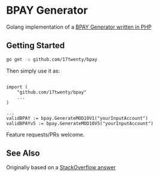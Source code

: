# BPAY Generator

Golang implementation of a [BPAY Generator written in PHP](https://github.com/fontis/bpay-ref-generator)

## Getting Started

```bash
go get -u github.com/17twenty/bpay
```

Then simply use it as:

```golang

import (
    "github.com/17twenty/bpay"
    ...
)

...
validBPAY := bpay.GenerateMOD10V1("yourInputAccount")
validBPAYv5 := bpay.GenerateMOD10V5("yourInputAccount")

```

Feature requests/PRs welcome.

## See Also

Originally based on a [StackOverflow answer](https://github.com/fontis/bpay-ref-generator)